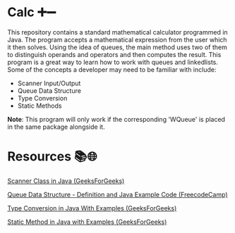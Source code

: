 # Calc ➕➖

This repository contains a standard mathematical calculator programmed in Java. The program accepts a mathematical expression from the user which it then solves. Using the idea of queues, the main method uses two of them to distinguish operands and operators and then computes the result. This program is a great way to learn how to work with queues and linkedlists. Some of the concepts a developer may need to be familiar with include:
- Scanner Input/Output
- Queue Data Structure
- Type Conversion
- Static Methods

__Note__: This program will only work if the corresponding 'WQueue' is placed in the same package alongside it.

# Resources 📚🌐

[Scanner Class in Java (GeeksForGeeks)](https://www.geeksforgeeks.org/scanner-class-in-java/)

[Queue Data Structure - Definition and Java Example Code (FreecodeCamp)](https://www.freecodecamp.org/news/queue-data-structure-definition-and-java-example-code/)

[Type Conversion in Java With Examples (GeeksForGeeks)](https://www.geeksforgeeks.org/type-conversion-java-examples/)

[Static Method in Java with Examples (GeeksForGeeks)](https://www.geeksforgeeks.org/static-method-in-java-with-examples/)
